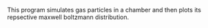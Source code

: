 This program simulates gas particles in a chamber and then plots its repsective maxwell boltzmann distribution.
